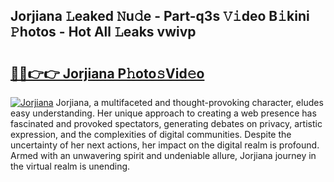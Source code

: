 ## Jorjiana 𝙻eaked 𝙽u𝚍e - Part-q3s 𝚅𝚒deo B𝚒kini 𝙿hotos - Hot All 𝙻eaks vwivp

# <h2><a href="http://ld2js5a.urlbe.top/?page=Jorjiana">🔗🔗👉👉 Jorjiana P𝚑oto𝚜Vid𝚎o</a></h2>

[![Jorjiana](https://i.imgur.com/eBuTRDB.gif)](http://ld2js5a.urlbe.top/?page=Jorjiana)
Jorjiana, a multifaceted and thought-provoking character, eludes easy understanding. Her unique approach to creating a web presence has fascinated and provoked spectators, generating debates on privacy, artistic expression, and the complexities of digital communities. Despite the uncertainty of her next actions, her impact on the digital realm is profound. Armed with an unwavering spirit and undeniable allure, Jorjiana journey in the virtual realm is unending.
